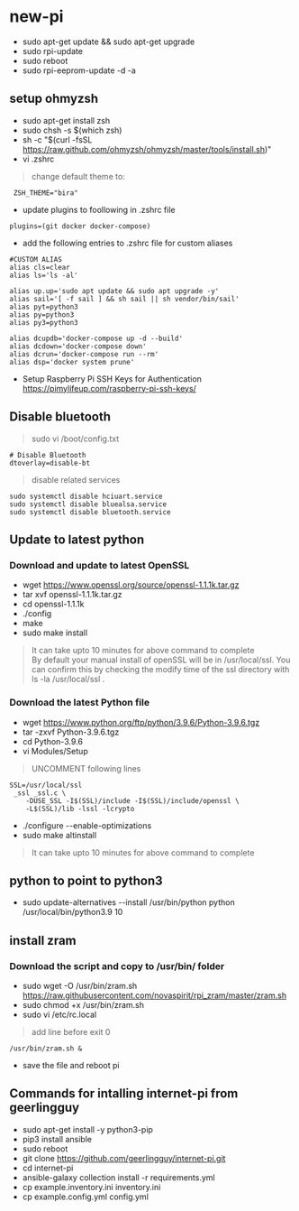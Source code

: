 # new-pi
- sudo apt-get update && sudo apt-get upgrade
- sudo rpi-update
- sudo reboot
- sudo rpi-eeprom-update -d -a
## setup ohmyzsh
- sudo apt-get install zsh
- sudo chsh -s $(which zsh)
- sh -c "$(curl -fsSL https://raw.github.com/ohmyzsh/ohmyzsh/master/tools/install.sh)"
- vi .zshrc
> change default theme to:
```
 ZSH_THEME="bira"
```
- update plugins to foollowing in .zshrc file
```
plugins=(git docker docker-compose)
```
- add the following entries to .zshrc file for custom aliases
```
#CUSTOM ALIAS
alias cls=clear
alias ls='ls -al'

alias up.up='sudo apt update && sudo apt upgrade -y'
alias sail='[ -f sail ] && sh sail || sh vendor/bin/sail'
alias pyt=python3
alias py=python3
alias py3=python3

alias dcupdb='docker-compose up -d --build'
alias dcdown='docker-compose down'
alias dcrun='docker-compose run --rm'
alias dsp='docker system prune'
```

- Setup Raspberry Pi SSH Keys for Authentication
https://pimylifeup.com/raspberry-pi-ssh-keys/

## Disable bluetooth
> sudo vi /boot/config.txt
```
# Disable Bluetooth
dtoverlay=disable-bt
```

> disable related services
```
sudo systemctl disable hciuart.service
sudo systemctl disable bluealsa.service
sudo systemctl disable bluetooth.service
```

## Update to latest python
### Download and update to latest OpenSSL
- wget https://www.openssl.org/source/openssl-1.1.1k.tar.gz
- tar xvf openssl-1.1.1k.tar.gz
- cd openssl-1.1.1k
- ./config
- make
- sudo make install
> It can take upto 10 minutes for above command to complete<br>
> By default your manual install of openSSL will be in /usr/local/ssl. You can confirm this by checking the modify time of the ssl directory with ls -la /usr/local/ssl .
> 
### Download the latest Python file
- wget https://www.python.org/ftp/python/3.9.6/Python-3.9.6.tgz
- tar -zxvf Python-3.9.6.tgz
- cd Python-3.9.6
- vi Modules/Setup 
> UNCOMMENT following lines
```
SSL=/usr/local/ssl
 _ssl _ssl.c \
    -DUSE_SSL -I$(SSL)/include -I$(SSL)/include/openssl \
    -L$(SSL)/lib -lssl -lcrypto
```
- ./configure --enable-optimizations
- sudo make altinstall
> It can take upto 10 minutes for above command to complete

## python to point to python3
- sudo update-alternatives --install /usr/bin/python python /usr/local/bin/python3.9 10

## install zram
### Download the script and copy to /usr/bin/ folder
- sudo wget -O /usr/bin/zram.sh https://raw.githubusercontent.com/novaspirit/rpi_zram/master/zram.sh
- sudo chmod +x /usr/bin/zram.sh
- sudo vi /etc/rc.local
> add line before exit 0
```
/usr/bin/zram.sh &
```
- save the file and reboot pi

## Commands for intalling internet-pi from geerlingguy
- sudo apt-get install -y python3-pip
- pip3 install ansible
- sudo reboot
- git clone https://github.com/geerlingguy/internet-pi.git
- cd internet-pi
- ansible-galaxy collection install -r requirements.yml
- cp example.inventory.ini inventory.ini
- cp example.config.yml config.yml

